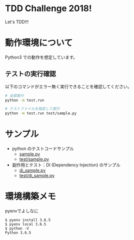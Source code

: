 # TDD Challenge 2018!
Let's TDD!!!

# 動作環境について
Python3 での動作を想定しています。

## テストの実行確認
以下のコマンドがエラー無く実行できることを確認してください。

```sh
# 全部実行
python -m test.run

# テストファイルを指定して実行
python -m test.run test/sample.py
```

# サンプル
- python のテストコードサンプル
    - [sample.py](sample.py)
    - [test/sample.py](./test/sample.py)
- 副作用とテスト：DI (Dependency Injection) のサンプル
    - [di_sample.py](di_sample.py)
    - [test/di_sample.py](./test/di_sample.py)


# 環境構築メモ
pyenvでよしなに

```
$ pyenv install 3.6.5
$ pyenv local 3.6.5
$ python -V
Python 3.6.5
```
